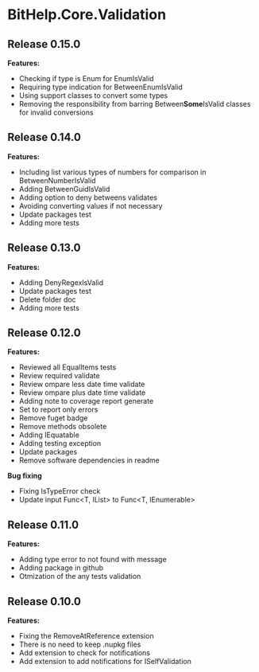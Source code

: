 # BitHelp.Core.Validation

## Release 0.15.0

**Features:**

- Checking if type is Enum for EnumIsValid
- Requiring type indication for BetweenEnumIsValid
- Using support classes to convert some types
- Removing the responsibility from barring Between**Some**IsValid classes for invalid conversions

## Release 0.14.0

**Features:**

- Including list various types of numbers for comparison in BetweenNumberIsValid
- Adding BetweenGuidIsValid
- Adding option to deny betweens validates
- Avoiding converting values if not necessary
- Update packages test
- Adding more tests


## Release 0.13.0

**Features:**

- Adding DenyRegexIsValid
- Update packages test
- Delete folder doc
- Adding more tests

## Release 0.12.0

**Features:**

- Reviewed all EqualItems tests
- Review required validate
- Review ompare less date time validate
- Review ompare plus date time validate
- Adding note to coverage report generate
- Set to report only errors
- Remove fuget badge
- Remove methods obsolete
- Adding IEquatable<ValidationMessage>
- Adding testing exception
- Update packages
- Remove software dependencies in readme

**Bug fixing**

- Fixing IsTypeError check
- Update input Func<T, IList> to Func<T, IEnumerable>

## Release 0.11.0

**Features:**

- Adding type error to not found with message
- Adding package in github
- Otmization of the any tests validation

## Release 0.10.0

**Features:**

- Fixing the RemoveAtReference extension
- There is no need to keep .nupkg files
- Add extension to check for notifications
- Add extension to add notifications for ISelfValidation